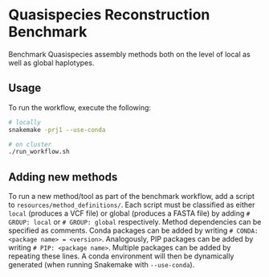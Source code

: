 # Quasispecies Reconstruction Benchmark

Benchmark Quasispecies assembly methods both on the level of local as well as global haplotypes.

## Usage

To run the workflow, execute the following:

```bash
# locally
snakemake -prj1 --use-conda

# on cluster
./run_workflow.sh
```

## Adding new methods

To run a new method/tool as part of the benchmark workflow, add a script to `resources/method_definitions/`.
Each script must be classified as either `local` (produces a VCF file) or global (produces a FASTA file) by adding `# GROUP: local` or `# GROUP: global` respectively.
Method dependencies can be specified as comments.
Conda packages can be added by writing `# CONDA: <package name> = <version>`.
Analogously, PIP packages can be added by writing `# PIP: <package name>`.
Multiple packages can be added by repeating these lines.
A conda environment will then be dynamically generated (when running Snakemake with `--use-conda`).
